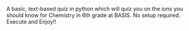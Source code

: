 A basic, text-based quiz in python which will quiz you on the ions you should know for Chemistry in 6th grade at BASIS. No setup required. Execute and Enjoy!!
